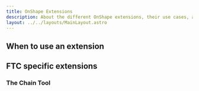 ```yaml
---
title: OnShape Extensions
description: About the different OnShape extensions, their use cases, and some additional tips.
layout: ../../layouts/MainLayout.astro
---
```


## When to use an extension

## FTC specific extensions

### The Chain Tool